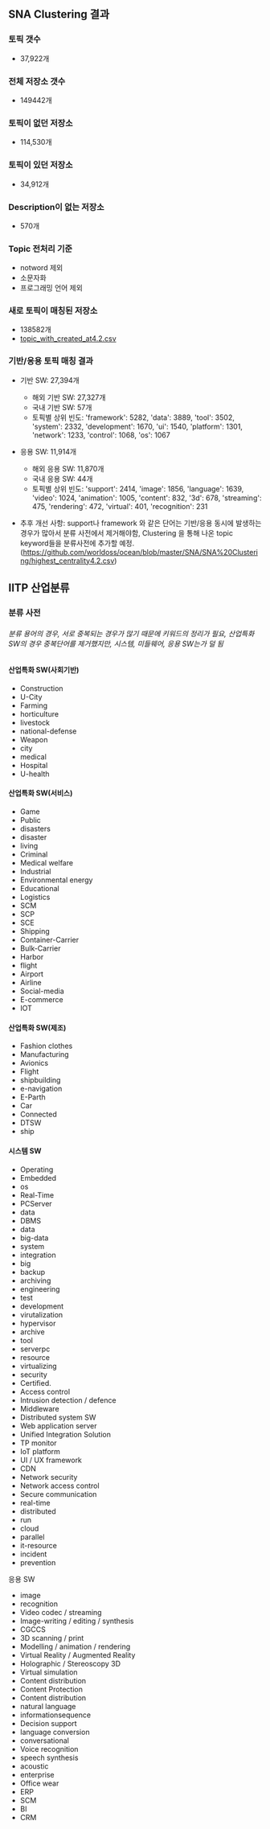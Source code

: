 ## SNA Clustering 결과
### 토픽 갯수
* 37,922개

### 전체 저장소 갯수
* 149442개

### 토픽이 없던 저장소
* 114,530개

### 토픽이 있던 저장소
* 34,912개

### Description이 없는 저장소
* 570개

### Topic 전처리 기준
* notword 제외
* 소문자화
* 프로그래밍 언어 제외

### 새로 토픽이 매칭된 저장소
* 138582개
* [topic_with_created_at4.2.csv](https://github.com/worldoss/ocean/blob/master/SNA/SNA%20Clustering/topic_with_created_at4.2.csv)

### 기반/응용 토픽 매칭 결과
* 기반 SW: 27,394개
	* 해외 기반 SW: 27,327개
	* 국내 기반 SW: 57개
	* 토픽별 상위 빈도: 'framework': 5282, 'data': 3889, 'tool': 3502, 'system': 2332, 'development': 1670, 'ui': 1540, 'platform': 1301, 'network': 1233, 'control': 1068, 'os': 1067
* 응용 SW: 11,914개
	* 해외 응용 SW: 11,870개
	* 국내 응용 SW: 44개
	* 토픽별 상위 빈도: 'support': 2414, 'image': 1856, 'language': 1639, 'video': 1024, 'animation': 1005, 'content': 832, '3d': 678, 'streaming': 475, 'rendering': 472, 'virtual': 401, 'recognition': 231

* 추후 개선 사항: support나 framework 와 같은 단어는 기반/응용 동시에 발생하는 경우가 많아서 분류 사전에서 제거해야함, Clustering 을 통해 나온 topic keyword들을 분류사전에 추가할 예정.
(https://github.com/worldoss/ocean/blob/master/SNA/SNA%20Clustering/highest_centrality4.2.csv)

## IITP 산업분류

### 분류 사전
###### 분류 용어의 경우, 서로 중복되는 경우가 많기 때문에 키워드의 정리가 필요, 산업특화 SW의 경우 중복단어를 제거했지만, 시스템, 미들웨어, 응용 SW는가 덜 됨

#### 산업특화 SW(사회기반)

* Construction
* U-City
* Farming
* horticulture
* livestock
* national-defense
* Weapon
* city
* medical
* Hospital
* U-health

#### 산업특화 SW(서비스)

* Game
* Public
* disasters
* disaster
* living
* Criminal
* Medical welfare
* Industrial
* Environmental energy
* Educational
* Logistics
* SCM
* SCP
* SCE
* Shipping
* Container-Carrier
* Bulk-Carrier
* Harbor
* flight
* Airport
* Airline
* Social-media
* E-commerce
* IOT

#### 산업특화 SW(제조)

* Fashion clothes
* Manufacturing
* Avionics
* Flight
* shipbuilding
* e-navigation
* E-Parth
* Car
* Connected
* DTSW
* ship
	
#### 시스템 SW

* Operating 
* Embedded
* os
* Real-Time
* PCServer
* data
* DBMS
* data
* big-data
* system
* integration
* big
* backup
* archiving
* engineering
* test
* development
* virutalization
* hypervisor
* archive
* tool
* serverpc
* resource
* virtualizing
* security
* Certified.
* Access control
* Intrusion detection / defence
* Middleware
* Distributed system SW
* Web application server
* Unified Integration Solution
* TP monitor
* IoT platform
* UI / UX framework
* CDN
* Network security
* Network access control
* Secure communication
* real-time
* distributed
* run
* cloud
* parallel
* it-resource
* incident
* prevention

응용 SW

* image
* recognition
* Video codec / streaming
* Image-writing / editing / synthesis
* CGCCS
* 3D scanning / print
* Modelling / animation / rendering
* Virtual Reality / Augmented Reality
* Holographic / Stereoscopy 3D
* Virtual simulation
* Content distribution
* Content Protection
* Content distribution
* natural language
* informationsequence
* Decision support
* language conversion
* conversational
* Voice recognition
* speech synthesis
* acoustic
* enterprise
* Office wear
* ERP
* SCM
* BI
* CRM
